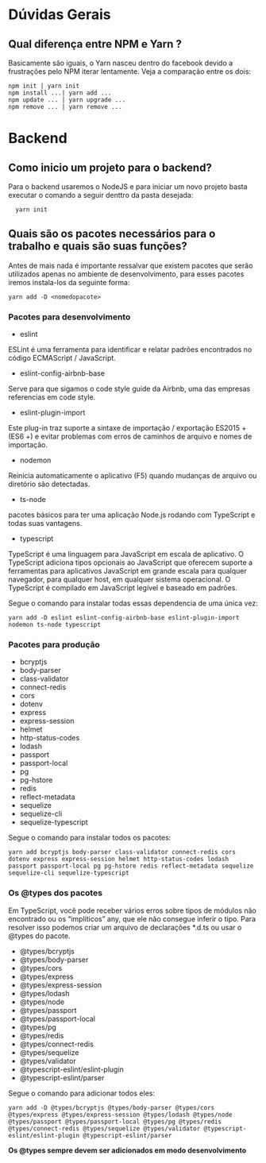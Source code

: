 # Dúvidas Gerais
## Qual diferença entre NPM e Yarn ?
Basicamente são iguais, o Yarn nasceu dentro do facebook devido a frustrações pelo NPM iterar lentamente. Veja a comparação entre os dois:

    npm init | yarn init
    npm install ...| yarn add ...
    npm update ... | yarn upgrade ...
    npm remove ... | yarn remove ... 

# Backend
## Como inicio um projeto para o backend?
Para o backend usaremos o NodeJS e para iniciar um novo projeto basta executar o comando a seguir denttro da pasta desejada:

      yarn init

## Quais são os pacotes necessários para o trabalho e quais são suas funções?
Antes de mais nada é importante ressalvar que existem pacotes que serão utilizados apenas no ambiente de desenvolvimento, para esses pacotes iremos instala-los da seguinte forma:

    yarn add -D <nomedopacote> 

### Pacotes para desenvolvimento

* eslint

ESLint é uma ferramenta para identificar e relatar padrões encontrados no código ECMAScript / JavaScript.

* eslint-config-airbnb-base

Serve para que sigamos o code style guide da Airbnb, uma das empresas referencias em code style.

* eslint-plugin-import

Este plug-in traz suporte a sintaxe de importação / exportação ES2015 + (ES6 +) e evitar problemas com erros de caminhos de arquivo e nomes de importação.

* nodemon

Reinicia automaticamente o aplicativo (F5) quando mudanças de arquivo ou diretório são detectadas.

* ts-node

pacotes básicos para ter uma aplicação Node.js rodando com TypeScript e todas suas vantagens.

* typescript

TypeScript é uma linguagem para JavaScript em escala de aplicativo. O TypeScript adiciona tipos opcionais ao JavaScript que oferecem suporte a ferramentas para aplicativos JavaScript em grande escala para qualquer navegador, para qualquer host, em qualquer sistema operacional. O TypeScript é compilado em JavaScript legível e baseado em padrões.


Segue o comando para instalar todas essas dependencia de uma única vez:

    yarn add -D eslint eslint-config-airbnb-base eslint-plugin-import nodemon ts-node typescript

### Pacotes para produção

* bcryptjs
* body-parser
* class-validator
* connect-redis
* cors
* dotenv
* express
* express-session
* helmet
* http-status-codes
* lodash
* passport
* passport-local
* pg
* pg-hstore
* redis
* reflect-metadata
* sequelize
* sequelize-cli
* sequelize-typescript

Segue o comando para instalar todos os pacotes:

    yarn add bcryptjs body-parser class-validator connect-redis cors dotenv express express-session helmet http-status-codes lodash passport passport-local pg pg-hstore redis reflect-metadata sequelize sequelize-cli sequelize-typescript

### Os @types dos pacotes
Em TypeScript, você pode receber vários erros sobre tipos de módulos não encontrado ou os “implíticos” any, que ele não consegue inferir o tipo. Para resolver isso podemos criar um arquivo de declarações *.d.ts ou usar o @types do pacote.


* @types/bcryptjs
* @types/body-parser
* @types/cors
* @types/express
* @types/express-session
* @types/lodash
* @types/node
* @types/passport
* @types/passport-local
* @types/pg
* @types/redis
* @types/connect-redis
* @types/sequelize
* @types/validator
* @typescript-eslint/eslint-plugin
* @typescript-eslint/parser

Segue o comando para adicionar todos eles:

    yarn add -D @types/bcryptjs @types/body-parser @types/cors @types/express @types/express-session @types/lodash @types/node @types/passport @types/passport-local @types/pg @types/redis @types/connect-redis @types/sequelize @types/validator @typescript-eslint/eslint-plugin @typescript-eslint/parser
**Os @types sempre devem ser adicionados em modo desenvolvimento**
